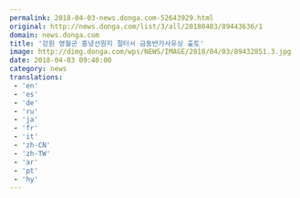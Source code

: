 ```yaml
---
permalink: 2018-04-03-news.donga.com-52643929.html
original: http://news.donga.com/list/3/all/20180403/89443636/1
domain: news.donga.com
title: '강원 영월군 흥녕선원지 절터서 금동반가사유상 출토'
image: http://dimg.donga.com/wps/NEWS/IMAGE/2018/04/03/89432851.3.jpg
date: 2018-04-03 09:40:00
category: news
translations: 
 - 'en'
 - 'es'
 - 'de'
 - 'ru'
 - 'ja'
 - 'fr'
 - 'it'
 - 'zh-CN'
 - 'zh-TW'
 - 'ar'
 - 'pt'
 - 'hy'
---
```


